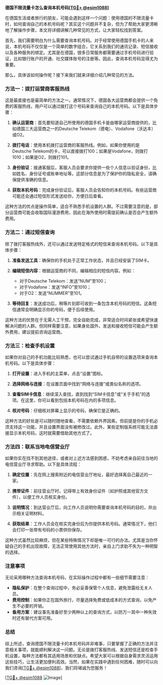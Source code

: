 **德国不限流量卡怎么查询本机号码[[TG💪+ @esim1088](https://t.me/s/esim1088)]**

在德国生活或者旅行的朋友，可能会遇到这样一个问题：使用德国的不限流量卡时，如何查询自己的本机号码呢？其实这个问题并不复杂，但为了帮助大家更清晰地了解操作步骤，本文将详细讲解几种常见的方式，让大家轻松找到答案。

首先，我们需要明白为什么需要查询本机号码。对于经常使用德国手机卡的人来说，本机号码不仅仅是一个简单的数字组合，它关系到我们的通讯记录、短信接收以及各种服务的绑定。尤其是在德国，很多日常服务都需要通过手机号码进行验证，比如银行账户的开通、社交媒体账号的注册等。因此，查询本机号码显得尤为重要。

那么，具体该如何操作呢？接下来我们就来详细介绍几种常见的方法。

### 方法一：拨打运营商客服热线

这是最直接也是最简单的方法之一。通常情况下，德国各大运营商都会提供一个免费的客服热线，用户可以通过拨打这个号码来查询自己的本机号码。以下是具体步骤：

1. **确认运营商**：首先要知道自己所使用的德国手机卡是由哪家运营商提供的，比如德国三大运营商之一的Deutsche Telekom（德电）、Vodafone（沃达丰）或O2。
   
2. **拨打电话**：使用本机拨打运营商的客服热线。例如，如果你使用的是Deutsche Telekom的卡，可以直接拨打100；如果是Vodafone，则拨打1010；如果是O2，则拨打101。

3. **身份验证**：接通客服后，客服人员会要求你提供一些个人信息以验证身份，比如姓名、身份证号或账单地址等。这部分信息是为了保护你的隐私安全，请确保提供准确的信息。

4. **获取本机号码**：完成身份验证后，客服人员会告知你的本机号码。有些运营商可能还会通过短信形式发送给你，方便日后查看。

这种方法的优点是操作简单，适合不熟悉手机设置的人群。不过需要注意的是，部分运营商可能会收取国际漫游费用，因此在海外使用时需提前确认是否会产生额外费用。

### 方法二：通过短信查询

除了拨打客服热线外，还可以通过发送特定格式的短信来查询本机号码。以下是具体步骤：

1. **准备发送工具**：确保你的手机处于正常工作状态，并且已经安装了SIM卡。

2. **编辑短信内容**：根据运营商的不同，编辑相应的短信内容。例如：
   - 对于Deutsche Telekom：发送“NUM”至100；
   - 对于Vodafone：发送“INFO”至1010；
   - 对于O2：发送“NUMMER”至101。

3. **等待回复**：发送成功后，稍等片刻即可收到一条包含本机号码的短信。这条短信通常会明确显示你的号码，便于后续使用。

这种方法的优势在于无需人工干预，完全自助完成，非常适合时间紧张或希望快速解决问题的人群。但同样需要注意，如果身处国外，发送和接收短信可能会产生额外费用，建议提前咨询运营商。

### 方法三：检查手机设置

如果你对自己的手机功能比较熟悉，也可以尝试通过手机自带的设置选项来查询本机号码。以下是具体步骤：

1. **打开设置**：进入手机的主菜单，点击“设置”图标。

2. **选择网络与连接**：在设置页面中找到“网络与连接”或类似名称的选项。

3. **查看SIM卡信息**：继续深入查找，直到找到“SIM卡信息”或“关于手机”的选项。在这里，你可以看到包括本机号码在内的多项信息。

4. **核对号码**：仔细核对屏幕上显示的号码，确保它是正确的。

这种方法的好处是可以随时随地查看，不需要依赖外界因素。但前提是你的手机必须支持这一功能，并且设置界面没有被修改过。此外，某些定制版系统可能无法直接显示本机号码，这时就需要借助其他方式了。

### 方法四：联系当地电信营业厅

如果你实在找不到其他途径，或者对上述方法感到困惑，不妨考虑亲自前往当地的电信营业厅寻求帮助。以下是具体流程：

1. **确定位置**：先在网上搜索附近的电信营业厅地址，最好选择离自己最近的一家。

2. **携带证件**：前往营业厅时，记得带上有效身份证件（如护照或其他官方文件），以便工作人员核实身份。

3. **说明情况**：到达营业厅后，向工作人员说明你需要查询本机号码的目的，并出示相关证明材料。

4. **获取结果**：工作人员会在核实完身份后为你提供本机号码。通常情况下，他们会打印一张带有号码的小票供你保存。

这种方式虽然比较麻烦，但在某些特殊情况下却是唯一可行的办法。尤其是当你怀疑自己的手机出现故障，无法正常使用其他方法时，亲自上门求助不失为一种明智的选择。

### 注意事项

无论采用哪种方法查询本机号码，在实际操作过程中都有一些细节需要注意：

- **隐私保护**：在整个查询过程中，务必妥善保管个人信息，避免泄露给无关人员。
- **费用控制**：如果你正在国外旅行，尽量选择免费或低成本的方式查询，以免产生不必要的开销。
- **备用方案**：建议事先准备好至少两种以上的查询方式，以防万一其中一种失效时还有替代方案可用。

### 总结

综上所述，查询德国不限流量卡的本机号码并非难事，只要掌握了正确的方法并注意相关事项，就能顺利解决这一问题。无论是拨打客服热线、发送短信还是检查手机设置，每种方法都有其适用场景和优缺点。希望大家可以根据自身需求灵活运用这些技巧，让生活更加便利高效。当然，如果在实践中遇到任何困难，随时可以向我们咨询[[TG💪+ @esim1088](https://t.me/s/esim1088)]，我们将竭诚为您服务！

[[TG💪+ @esim1088](https://t.me/s/esim1088) ![Image](https://i.postimg.cc/4NQfJmqS/Snipaste-2025-05-13-00-14-12.png)]